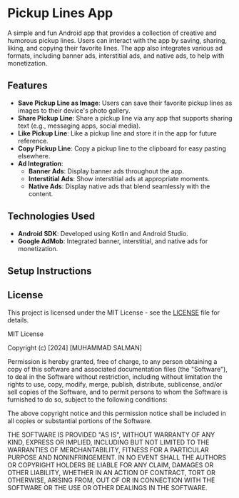 # Pickup Lines App

A simple and fun Android app that provides a collection of creative and humorous pickup lines. Users can interact with the app by saving, sharing, liking, and copying their favorite lines. The app also integrates various ad formats, including banner ads, interstitial ads, and native ads, to help with monetization.

## Features

- **Save Pickup Line as Image**: Users can save their favorite pickup lines as images to their device's photo gallery.
- **Share Pickup Line**: Share a pickup line via any app that supports sharing text (e.g., messaging apps, social media).
- **Like Pickup Line**: Like a pickup line and store it in the app for future reference.
- **Copy Pickup Line**: Copy a pickup line to the clipboard for easy pasting elsewhere.
- **Ad Integration**:
  - **Banner Ads**: Display banner ads throughout the app.
  - **Interstitial Ads**: Show interstitial ads at appropriate moments.
  - **Native Ads**: Display native ads that blend seamlessly with the content.

## Technologies Used

- **Android SDK**: Developed using Kotlin and Android Studio.
- **Google AdMob**: Integrated banner, interstitial, and native ads for monetization.

## Setup Instructions

## License

This project is licensed under the MIT License - see the [LICENSE](LICENSE) file for details.

MIT License

Copyright (c) [2024] [MUHAMMAD SALMAN]

Permission is hereby granted, free of charge, to any person obtaining a copy
of this software and associated documentation files (the "Software"), to deal
in the Software without restriction, including without limitation the rights
to use, copy, modify, merge, publish, distribute, sublicense, and/or sell
copies of the Software, and to permit persons to whom the Software is
furnished to do so, subject to the following conditions:

The above copyright notice and this permission notice shall be included in all
copies or substantial portions of the Software.

THE SOFTWARE IS PROVIDED "AS IS", WITHOUT WARRANTY OF ANY KIND, EXPRESS OR
IMPLIED, INCLUDING BUT NOT LIMITED TO THE WARRANTIES OF MERCHANTABILITY,
FITNESS FOR A PARTICULAR PURPOSE AND NONINFRINGEMENT. IN NO EVENT SHALL THE
AUTHORS OR COPYRIGHT HOLDERS BE LIABLE FOR ANY CLAIM, DAMAGES OR OTHER
LIABILITY, WHETHER IN AN ACTION OF CONTRACT, TORT OR OTHERWISE, ARISING FROM,
OUT OF OR IN CONNECTION WITH THE SOFTWARE OR THE USE OR OTHER DEALINGS IN
THE SOFTWARE.

